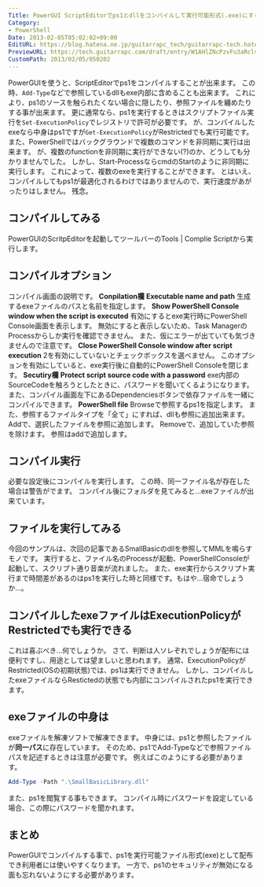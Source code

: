 ```yaml
---
Title: PowerGUI ScriptEditorでps1とdllをコンパイルして実行可能形式(.exe)にする
Category:
- PowerShell
Date: 2013-02-05T05:02:02+09:00
EditURL: https://blog.hatena.ne.jp/guitarrapc_tech/guitarrapc-tech.hatenablog.com/atom/entry/6802418398340412234
PreviewURL: https://tech.guitarrapc.com/draft/entry/W1AHlZNcPzvFu3aRclvW9Cc_qAI
CustomPath: 2013/02/05/050202
---
```


<!--
Date: 2013-02-05T05:02:02+09:00
URL: https://tech.guitarrapc.com/entry/2013/02/05/050202
-->

PowerGUIを使うと、ScriptEditorでps1をコンパイルすることが出来ます。
この時、`Add-Type`などで参照しているdllもexe内部に含めることも出来ます。 これにより、ps1のソースを触られたくない場合に隠したり、参照ファイルを纏めたりする事が出来ます。
更に通常なら、ps1を実行するときはスクリプトファイル実行を`Set-ExecutionPolicy`でレジストリで許可が必要です。 が、コンパイルしたexeなら中身はps1ですが`Get-ExecutionPolicy`がRestrictedでも実行可能です。
また、PowerShellではバックグラウンドで複数のコマンドを非同期に実行は出来ます。 が、複数のfunctionを非同期に実行ができない(?)のか、どうしても分かりませんでした。
しかし、Start-ProcessならcmdのStartのように非同期に実行します。 これによって、複数のexeを実行することができます。 とはいえ、コンパイルしてもps1が最適化されるわけではありませんので、実行速度があがったりはしません。 残念。
## コンパイルしてみる
PowerGUIのScritpEditorを起動してツールバーのTools | Complie Scriptから実行します。
## コンパイルオプション
コンパイル画面の説明です。 **Conpilation欄**
**Executable name and path** 生成するexeファイルのパスと名前を指定します。 **Show PowerShell Console window when the script is executed** 有効にするとexe実行時にPowerShell Console画面を表示します。 無効にすると表示しないため、Task ManagerのProcessからしか実行を確認できません。 また、仮にエラーが出ていても気づきませんので注意です。 **Close PowerShell Console window after script execution** 2を有効にしていないとチェックボックスを選べません。 このオプションを有効にしていると、exe実行後に自動的にPowerShell Consoleを閉じます。
**Secutiry欄**
**Protect script source code with a password** exe内部のSourceCodeを触ろうとしたときに、パスワードを聞いてくるようになります。
また、コンパイル画面左下にあるDependenciesボタンで依存ファイルを一緒にコンパイルできます。
**PowerShell file** Browseで参照するps1を指定します。 また、参照するファイルタイプを「全て」にすれば、dllも参照に追加出来ます。 Addで、選択したファイルを参照に追加します。 Removeで、追加していた参照を除けます。
参照はaddで追加します。
## コンパイル実行
必要な設定後にコンパイルを実行します。 この時、同一ファイル名が存在した場合は警告がでます。
コンパイル後にフォルダを見てみると…exeファイルが出来ています。
## ファイルを実行してみる
今回のサンプルは、次回の記事であるSmallBasicのdllを参照してMMLを鳴らすモノです。 実行すると、ファイル名のProcessが起動、PowerShellConsoleが起動して、スクリプト通り音楽が流れました。 また、exe実行からスクリプト実行まで時間差があるのはps1を実行した時と同様です。もはや…宿命でしょうか…。
## コンパイルしたexeファイルはExecutionPolicyがRestrictedでも実行できる
これは喜ぶべき…何でしょうか。 さて、判断は人ソレぞれでしょうが配布には便利ですし、用途としては望ましいと思われます。 通常、ExecutionPolicyがRestricted(OSの初期状態)では、ps1は実行できません。
しかし、コンパイルしたexeファイルならRestictedの状態でも内部にコンパイルされたps1を実行できます。
## exeファイルの中身は
exeファイルを解凍ソフトで解凍できます。
中身には、ps1と参照したファイルが**同一パス**に存在しています。
そのため、ps1でAdd-Typeなどで参照ファイルパスを記述するときは注意が必要です。 例えばこのようにする必要があります。

```ps1
Add-Type -Path ".\SmallBasicLibrary.dll"
```

また、ps1を閲覧する事もできます。 コンパイル時にパスワードを設定している場合、この際にパスワードを聞かれます。
## まとめ
PowerGUIでコンパイルする事で、ps1を実行可能ファイル形式(exe)として配布でき利用者には使いやすくなります。 一方で、ps1のセキュリティが無効になる面も忘れないようにする必要があります。
